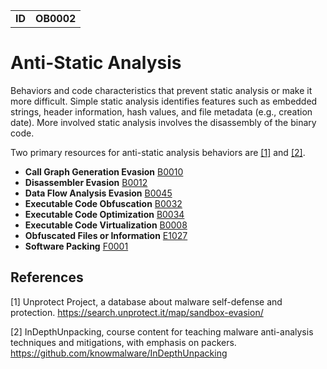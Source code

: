 |||
|---|---|
|**ID**|**OB0002**|


# Anti-Static Analysis
Behaviors and code characteristics that prevent static analysis or make it more difficult. Simple static analysis identifies features such as embedded strings, header information, hash values, and file metadata (e.g., creation date). More involved static analysis involves the disassembly of the binary code.

Two primary resources for anti-static analysis behaviors are [[1]](#1) and [[2]](#2).

* **Call Graph Generation Evasion** [B0010](../anti-static-analysis/evade-call-graph.md)
* **Disassembler Evasion** [B0012](../anti-static-analysis/evade-disassembler.md)
* **Data Flow Analysis Evasion** [B0045](../anti-static-analysis/evade-data-flow-analysis.md)
* **Executable Code Obfuscation** [B0032](../anti-static-analysis/exe-code-obfuscate.md)
* **Executable Code Optimization** [B0034](../anti-static-analysis/exe-code-optimize.md)
* **Executable Code Virtualization** [B0008](../anti-static-analysis/exe-code-virtualize.md)
* **Obfuscated Files or Information** [E1027](../defense-evasion/obfuscate-files.md)
* **Software Packing** [F0001](../anti-static-analysis/software-packing.md)

References
----------
<a name="1">[1]</a> Unprotect Project, a database about malware self-defense and protection. https://search.unprotect.it/map/sandbox-evasion/

<a name="2">[2]</a> InDepthUnpacking, course content for teaching malware anti-analysis techniques and mitigations, with emphasis on packers. https://github.com/knowmalware/InDepthUnpacking
